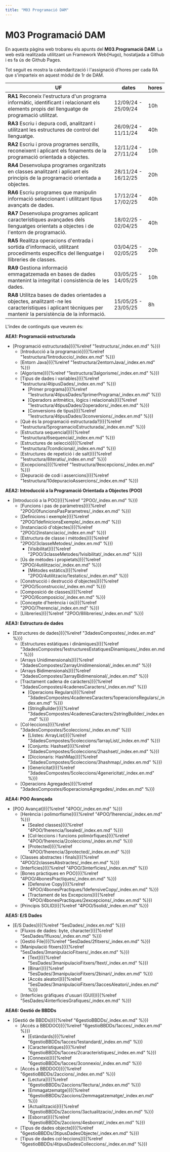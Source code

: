 ```yaml
---
title: "M03 Programació DAM"
---
```


# **M03 Programació DAM**

En aquesta pàgina web trobareu els apunts del **M03.Programació DAM**. La web està realitzada utilitzant un Framework Web(Hugo), hostatjada a Github i es fa ús de Github Pages.

Tot seguit es mostra la calendarització i l'assignació d'hores per cada RA que s'imparteix en aquest mòdul de 1r de DAM.

|UF|dates|hores|
|---|---|---|
|**RA1** Reconeix l'estructura d'un programa informàtic, identificant i relacionant els elements propis del llenguatge de programació utilitzat.|12/09/24 - 25/09/24|10h|
|**RA3** Escriu i depura codi, analitzant i utilitzant les estructures de control del llenguatge.|26/09/24 - 11/11/24|40h|
|**RA2** Escriu i prova programes senzills, reconeixent i aplicant els fonaments de la programació orientada a objectes.|12/11/24 - 27/11/24|10h|
|**RA4** Desenvolupa programes organitzats en classes analitzant i aplicant els principis de la programació orientada a objectes.|28/11/24 - 16/12/25|20h|
|**RA6** Escriu programes que manipulin informació seleccionant i utilitzant tipus avançats de dades.|17/12/24 - 17/02/25|40h|
|**RA7** Desenvolupa programes aplicant característiques avançades dels llenguatges orientats a objectes i de l'entorn de programació.|18/02/25 - 02/04/25|40h|
|**RA5** Realitza operacions d'entrada i sortida d'informació, utilitzant procediments específics del llenguatge i llibreries de classes.|03/04/25 - 02/05/25|20h|
|**RA9** Gestiona informació emmagatzemada en bases de dades mantenint la integritat i consistència de les dades.|03/05/25 - 14/05/25|10h|
|**RA8** Utilitza bases de dades orientades a objectes, analitzant-ne les característiques i aplicant tècniques per mantenir la persistència de la informació.|15/05/25 - 23/05/25|8h|


L'índex de continguts que veurem és:


**AEA1: Programació estructurada**
  + [Programació estructurada]({{%relref "1estructura/_index.en.md" %}})
    - [Introducció a la programació]({{%relref "1estructura/1introduccio/_index.en.md" %}})
    - [Entorn Java]({{%relref "1estructura/2entornJava/_index.en.md" %}})
    - [Algorisme]({{%relref "1estructura/3algorisme/_index.en.md" %}})
    - [Tipus de dades i variables]({{%relref "1estructura/4tipusDades/_index.en.md" %}})
        * [Primer programa]({{%relref "1estructura/4tipusDades/1primerPrograma/_index.en.md" %}})
        * [Operadors aritmètics, lògics i relacionals]({{%relref "1estructura/4tipusDades/2operadors/_index.en.md" %}})
        * [Conversions de tipus]({{%relref "1estructura/4tipusDades/3conversions/_index.en.md" %}})
    - [Què és la programació estructurada?]({{%relref "1estructura/5programacioEstructurada/_index.en.md" %}})
    - [Estructura sequencial]({{%relref "1estructura/6sequencial/_index.en.md" %}})
    - [Estructures de selecció]({{%relref "1estructura/7condicional/_index.en.md" %}})
    - [Estructures de repetició i de salt]({{%relref "1estructura/8iteratiu/_index.en.md" %}})
    - [Excepcions]({{%relref "1estructura/9excepcions/_index.en.md" %}})
    - [Depuració de codi i assercions]({{%relref "1estructura/10depuracioAssercions/_index.en.md" %}})


**AEA2: Introducció a la Programació Orientada a Objectes (POO)**
  + [Introducció a la POO]({{%relref "2POO/_index.en.md" %}})
    - [Funcions i pas de paràmetres]({{%relref "2POO/0funcionsPasParametres/_index.en.md" %}})
    - [Definicions i exemple]({{%relref "2POO/1definicionsExemple/_index.en.md" %}})
    - [Instanciació d'objectes]({{%relref "2POO/2instanciacio/_index.en.md" %}})
    - [Estructura de classe i mètodes]({{%relref "2POO/3classeMetodes/_index.en.md" %}})
        * [Visibilitat]({{%relref "2POO/3classeMetodes/1visibilitat/_index.en.md" %}})
    - [Ús de mètodes i propietats]({{%relref "2POO/4utilitzacio/_index.en.md" %}})
        * [Mètodes estàtics]({{%relref "2POO/4utilitzacio/1estatics/_index.en.md" %}})
    - [Construcció i destrucció d'objectes]({{%relref "2POO/5construccio/_index.en.md" %}})
    - [Composició de classes]({{%relref "2POO/6composicio/_index.en.md" %}})
    - [Concepte d'herència i ús]({{%relref "2POO/7herencia/_index.en.md" %}})
    - [Llibreries]({{%relref "2POO/8llibreries/_index.en.md" %}})


**AEA3: Estructura de dades**
  + [Estructures de dades]({{%relref "3dadesCompostes/_index.en.md" %}})
    - [Estructures estàtiques i dinàmiques]({{%relref "3dadesCompostes/1estructuresEstatiquesDinamiques/_index.en.md" %}})
    - [Arrays Unidimensionals]({{%relref "3dadesCompostes/2arrayUnidimensional/_index.en.md" %}})
    - [Arrays Bidimensionals]({{%relref "3dadesCompostes/3arrayBidimensional/_index.en.md" %}})
    - [Tractament cadena de caràcters]({{%relref "3dadesCompostes/4cadenesCaracters/_index.en.md" %}})
        * [Operacions Regulars]({{%relref "3dadesCompostes/4cadenesCaracters/1operacionsRegulars/_index.en.md" %}})
        * [StringBuilder]({{%relref "3dadesCompostes/4cadenesCaracters/2stringBuilder/_index.en.md" %}})
    - [Col·leccions]({{%relref "3dadesCompostes/5coleccions/_index.en.md" %}})
        * [Llistes: ArrayList]({{%relref "3dadesCompostes/5coleccions/1arrayList/_index.en.md" %}})
        * [Conjunts: Hashset]({{%relref "3dadesCompostes/5coleccions/2hashset/_index.en.md" %}})
        * [Diccionaris: HashMap]({{%relref "3dadesCompostes/5coleccions/3hashmap/_index.en.md" %}})
        * [Genericitat]({{%relref "3dadesCompostes/5coleccions/4genericitat/_index.en.md" %}})
    - [Operacions Agregades]({{%relref "3dadesCompostes/6operacionsAgregades/_index.en.md" %}})

**AEA4: POO Avançada**
  + [POO Avançat]({{%relref "4POO/_index.en.md" %}})
    - [Herència i polimorfisme]({{%relref "4POO/1herencia/_index.en.md" %}})
        * [Sealed classes]({{%relref "4POO/1herencia/1sealed/_index.en.md" %}})
        * [Col·leccions i funcions polimòrfiques]({{%relref "4POO/1herencia/2coleccions/_index.en.md" %}})
        * [Protected]({{%relref "4POO/1herencia/3protected/_index.en.md" %}})
    - [Classes abstractes i finals]({{%relref "4POO/2classesAbstractes/_index.en.md" %}})
    - [Interfícies]({{%relref "4POO/3interficies/_index.en.md" %}})
    - [Bones pràctiques en POO]({{%relref "4POO/4bonesPractiques/_index.en.md" %}})
        * [Defensive Copy]({{%relref "4POO/4bonesPractiques/1defensiveCopy/_index.en.md" %}})
        * [Tractament de les Excepcions]({{%relref "4POO/4bonesPractiques/2excepcions/_index.en.md" %}})
    - [Principis SOLID]({{%relref "4POO/5solid/_index.en.md" %}})

**AEA5: E/S Dades**
  + [E/S Dades]({{%relref "5esDades/_index.en.md" %}})
    - [Fluxos de dades: byte, character]({{%relref "5esDades/1fluxos/_index.en.md" %}})
    - [Gestió File]({{%relref "5esDades/2fitxers/_index.en.md" %}})
    - [Manipulació fitxers]({{%relref "5esDades/3manipulacioFitxers/_index.en.md" %}})
        * [Text]({{%relref "5esDades/3manipulacioFitxers/1text/_index.en.md" %}})   
        * [Binari]({{%relref "5esDades/3manipulacioFitxers/2binari/_index.en.md" %}})
        * [Accés aleatori]({{%relref "5esDades/3manipulacioFitxers/3accesAleatori/_index.en.md" %}}) 
    - [Interfícies gràfiques d'usuari (GUI)]({{%relref "5esDades/4interficiesGrafiques/_index.en.md" %}})




**AEA6: Gestió de BBDDs**
+ [Gestió de BBDDs]({{%relref "6gestioBBDDs/_index.en.md" %}})
    - [Accés a BBDDOO]({{%relref "6gestioBBDDs/1acces/_index.en.md" %}})
        * [Estàndards]({{%relref "6gestioBBDDs/1acces/1estandard/_index.en.md" %}})   
        * [Característiques]({{%relref "6gestioBBDDs/1acces/2caracteristiques/_index.en.md" %}})
        * [Connexió]({{%relref "6gestioBBDDs/1acces/3connexio/_index.en.md" %}}) 
    - [Accés a BBDDOO]({{%relref "6gestioBBDDs/2accions/_index.en.md" %}})
        * [Lectura]({{%relref "6gestioBBDDs/2accions/1lectura/_index.en.md" %}}) 
        * [Emmagatzematge]({{%relref "6gestioBBDDs/2accions/2emmagatzematge/_index.en.md" %}})   
        * [Actualització]({{%relref "6gestioBBDDs/2accions/3actualitzacio/_index.en.md" %}})
        * [Esborrat]({{%relref "6gestioBBDDs/2accions/4esborrat/_index.en.md" %}}) 
    - [Tipus de dades objecte]({{%relref "6gestioBBDDs/3tipusDadesObjecte/_index.en.md" %}})
    - [Tipus de dades col·leccions]({{%relref "6gestioBBDDs/4tipusDadesColleccions/_index.en.md" %}})

